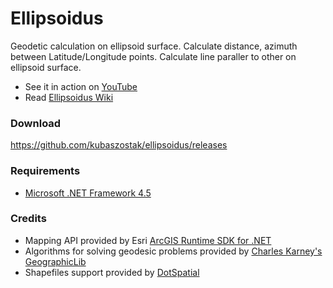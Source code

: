 # Ellipsoidus
Geodetic calculation on ellipsoid surface. Calculate distance, azimuth between Latitude/Longitude points. Calculate line paraller to other on ellipsoid surface.

* See it in action on [YouTube](https://www.youtube.com/watch?v=GR1ueOk6KGo)
* Read [Ellipsoidus Wiki](https://github.com/kubaszostak/ellipsoidus/wiki)

### Download
https://github.com/kubaszostak/ellipsoidus/releases


### Requirements
* [Microsoft .NET Framework 4.5](http://www.microsoft.com/net/downloads)

### Credits
* Mapping API provided by Esri [ArcGIS Runtime SDK for .NET](https://developers.arcgis.com/net/)
* Algorithms for solving geodesic problems provided by [Charles Karney's GeographicLib](http://geographiclib.sourceforge.net/)  
* Shapefiles support provided by [DotSpatial](http://dotspatial.codeplex.com/)
